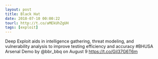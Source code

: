 ```yaml
---
layout: post
title: Black Hat
date: 2018-07-10 00:00:22
tourl: http://t.co/aMEkUhZgUH
tags: [exploit]
---
```

Deep Exploit aids in intelligence gathering, threat modeling, and vulnerability analysis to improve testing efficiency and accuracy #BHUSA Arsenal Demo by @bbr_bbq on August 9 https://t.co/Gil37G6T6m